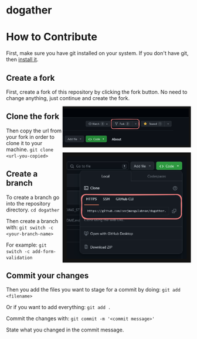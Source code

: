 # dogather

# How to Contribute
First, make sure you have git installed on your system.
If you don't have git, then [install it](https://git-scm.com/downloads).

## Create a fork
First, create a fork of this repository by clicking the fork button.
No need to change anything, just continue and create the fork.

<img src='./docs/images/fork-repo.png' width='350' align='right' alt='create-a-fork'/>

## Clone the fork
Then copy the url from your fork in order to clone it to your machine.
<img src='./docs/images/clone-repo.png' width='350' align='right' alt='copy-repo-url'/>
```git clone <url-you-copied>```

## Create a branch
To create a branch go into the repository directory.
```cd dogather```

Then create a branch with:
```git switch -c <your-branch-name>```

For example:
```git switch -c add-form-validation```

## Commit your changes
Then you add the files you want to stage for a commit by doing:
```git add <filename>```

Or if you want to add everything:
```git add .```

Commit the changes with:
```git commit -m '<commit message>'```

State what you changed in the commit message.


